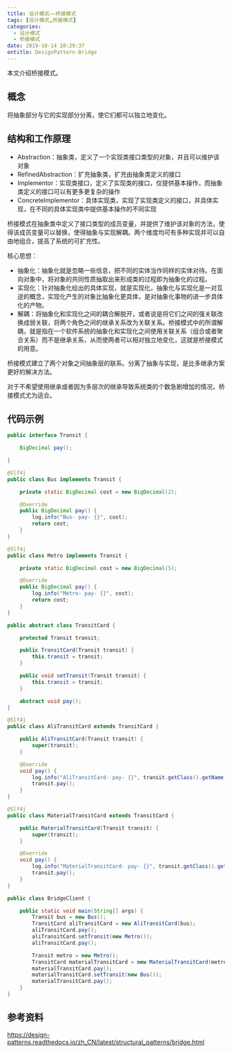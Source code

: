 ```yaml
---
title: 设计模式——桥接模式
tags: [设计模式,桥接模式]
categories:
  - 设计模式
  - 桥接模式
date: 2019-10-14 20:29:37
entitle: DesignPattern-Bridge
---
```


本文介绍桥接模式。
<!--more-->

## 概念

将抽象部分与它的实现部分分离，使它们都可以独立地变化。

## 结构和工作原理

* Abstraction：抽象类，定义了一个实现类接口类型的对象，并且可以维护该对象
* RefinedAbstraction：扩充抽象类，扩充由抽象类定义的接口
* Implementor：实现类接口，定义了实现类的接口，仅提供基本操作，而抽象类定义的接口可以有更多更复杂的操作
* ConcreteImplementor：具体实现类，实现了实现类定义的接口，并具体实现，在不同的具体实现类中提供基本操作的不同实现

桥接模式在抽象类中定义了接口类型的成员变量，并提供了维护该对象的方法，使得该成员变量可以替换，使得抽象与实现解耦。两个维度均可有多种实现并可以自由地组合，提高了系统的可扩充性。

核心思想：
* 抽象化：抽象化就是忽略一些信息，把不同的实体当作同样的实体对待。在面向对象中，将对象的共同性质抽取出来形成类的过程即为抽象化的过程。
* 实现化：针对抽象化给出的具体实现，就是实现化，抽象化与实现化是一对互逆的概念，实现化产生的对象比抽象化更具体，是对抽象化事物的进一步具体化的产物。
* 解耦：将抽象化和实现化之间的耦合解脱开，或者说是将它们之间的强关联改换成弱关联，将两个角色之间的继承关系改为关联关系。桥接模式中的所谓解耦，就是指在一个软件系统的抽象化和实现化之间使用关联关系（组合或者聚合关系）而不是继承关系，从而使两者可以相对独立地变化，这就是桥接模式的用意。

桥接模式建立了两个对象之间抽象层的联系。分离了抽象与实现，是比多继承方案更好的解决方法。

对于不希望使用继承或者因为多层次的继承导致系统类的个数急剧增加的情况，桥接模式尤为适合。

## 代码示例

```java
public interface Transit {

    BigDecimal pay();

}
```

```java
@Slf4j
public class Bus implements Transit {

    private static BigDecimal cost = new BigDecimal(2);

    @Override
    public BigDecimal pay() {
        log.info("Bus- pay- {}", cost);
        return cost;
    }
}
```

```java
@Slf4j
public class Metro implements Transit {

    private static BigDecimal cost = new BigDecimal(5);

    @Override
    public BigDecimal pay() {
        log.info("Metro- pay- {}", cost);
        return cost;
    }
}
```

```java
public abstract class TransitCard {

    protected Transit transit;

    public TransitCard(Transit transit) {
        this.transit = transit;
    }

    public void setTransit(Transit transit) {
        this.transit = transit;
    }

    abstract void pay();
}
```

```java
@Slf4j
public class AliTransitCard extends TransitCard {

    public AliTransitCard(Transit transit) {
        super(transit);
    }

    @Override
    void pay() {
        log.info("AliTransitCard- pay- {}", transit.getClass().getName());
        transit.pay();
    }
}
```

```java
@Slf4j
public class MaterialTransitCard extends TransitCard {

    public MaterialTransitCard(Transit transit) {
        super(transit);
    }

    @Override
    void pay() {
        log.info("MaterialTransitCard- pay- {}", transit.getClass().getName());
        transit.pay();
    }
}
```

```java
public class BridgeClient {

    public static void main(String[] args) {
        Transit bus = new Bus();
        TransitCard aliTransitCard = new AliTransitCard(bus);
        aliTransitCard.pay();
        aliTransitCard.setTransit(new Metro());
        aliTransitCard.pay();

        Transit metro = new Metro();
        TransitCard materialTransitCard = new MaterialTransitCard(metro);
        materialTransitCard.pay();
        materialTransitCard.setTransit(new Bus());
        materialTransitCard.pay();
    }
}
```


## 参考资料

<https://design-patterns.readthedocs.io/zh_CN/latest/structural_patterns/bridge.html>
